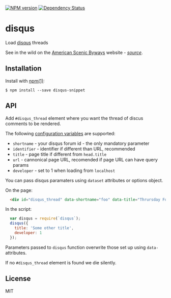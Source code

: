 [![NPM version][npm-image]][npm-url]
[![Dependency Status][gemnasium-image]][gemnasium-url]

# disqus

Load [disqus] threads

See in the wild on the [American Scenic Byways][byways.site] website - _[source][byways.src]_.


## Installation

Install with [npm(1)](https://www.npmjs.com):

    $ npm install --save disqus-snippet

## API


Add `#disqus_thread` element where you want the thread of discus comments to be rendered.

The following [configuration variables][disqus.config] are supported:

- `shortname` - your disqus forum id - the only mandatory parameter
- `identifier` - identifier if different than URL, recommended
- `title` - page title if different from `head.title`
- `url` - cannonical page URL, recomended if page URL can have query params
- `developer` - set to 1 when loading from `localhost`


You can pass disqus paramaters using `dataset` attributes or options object.

On the page:

```HTML
  <div id="disqus_thread" data-shortname="foo" data-title="Thrursday Foo Discussion"></div>
```

In the script:

```javascript
  var disqus = require(`disqus`);
  disqus({
    title: 'Some other title',
    developer: 1
  });
```

Parameters passed to `disqus` function overwrite those set up using `data-` attributes.

If no `#disqus_thread` element is found we die silently.

## License

  MIT


[disqus]: http://disqus.com
[disqus.config]: http://help.disqus.com/customer/portal/articles/472098-javascript-configuration-variables
[byways.site]: http://scenicbyways.info/byway/2286.html
[byways.src]: https://github.com/pirxpilot/byways

[npm-image]: https://img.shields.io/npm/v/disqus-snippet.svg
[npm-url]: https://npmjs.org/package/disqus-snippet

[gemnasium-image]: https://img.shields.io/gemnasium/pirxpilot/disqus-snippet.svg
[gemnasium-url]: https://gemnasium.com/pirxpilot/disqus-snippet
